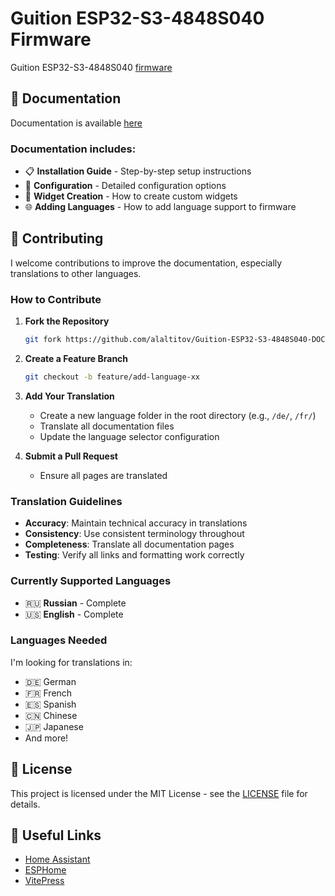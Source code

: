 # Guition ESP32-S3-4848S040 Firmware

Guition ESP32-S3-4848S040 [firmware](https://github.com/alaltitov/Guition-ESP32-S3-4848S040)

## 📖 Documentation

Documentation is available [here](https://alaltitov.github.io/Guition-ESP32-S3-4848S040-DOCS)

### Documentation includes:
- 📋 **Installation Guide** - Step-by-step setup instructions
- 🔧 **Configuration** - Detailed configuration options
- 🎨 **Widget Creation** - How to create custom widgets
- 🌐 **Adding Languages** - How to add language support to firmware

## 🤝 Contributing

I welcome contributions to improve the documentation, especially translations to other languages.

### How to Contribute

1. **Fork the Repository**
   ```bash
   git fork https://github.com/alaltitov/Guition-ESP32-S3-4848S040-DOCS.git
   ```

2. **Create a Feature Branch**
   ```bash
   git checkout -b feature/add-language-xx
   ```

3. **Add Your Translation**
   - Create a new language folder in the root directory (e.g., `/de/`, `/fr/`)
   - Translate all documentation files
   - Update the language selector configuration

4. **Submit a Pull Request**
   - Ensure all pages are translated

### Translation Guidelines

- **Accuracy**: Maintain technical accuracy in translations
- **Consistency**: Use consistent terminology throughout
- **Completeness**: Translate all documentation pages
- **Testing**: Verify all links and formatting work correctly

### Currently Supported Languages

- 🇷🇺 **Russian** - Complete
- 🇺🇸 **English** - Complete

### Languages Needed

I'm looking for translations in:
- 🇩🇪 German
- 🇫🇷 French  
- 🇪🇸 Spanish
- 🇨🇳 Chinese
- 🇯🇵 Japanese
- And more!

## 📄 License

This project is licensed under the MIT License - see the [LICENSE](LICENSE.md) file for details.

## 🔗 Useful Links

- [Home Assistant](https://www.home-assistant.io/)
- [ESPHome](https://esphome.io/)
- [VitePress](https://vitepress.dev/)
